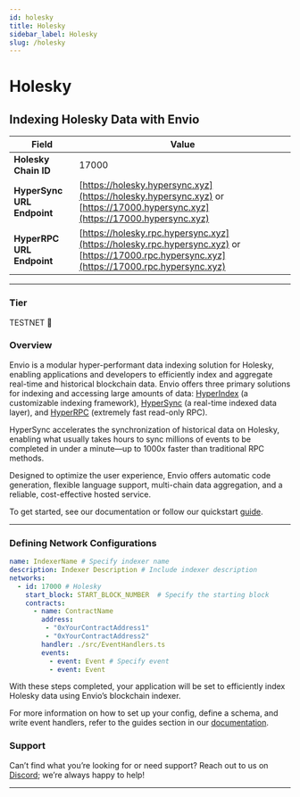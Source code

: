 ```yaml
---
id: holesky
title: Holesky
sidebar_label: Holesky
slug: /holesky
---
```


# Holesky

## Indexing Holesky Data with Envio

| **Field**                     | **Value**                                                                                          |
|-------------------------------|----------------------------------------------------------------------------------------------------|
| **Holesky Chain ID**     | 17000                                                                                            |
| **HyperSync URL Endpoint**    | [https://holesky.hypersync.xyz](https://holesky.hypersync.xyz) or [https://17000.hypersync.xyz](https://17000.hypersync.xyz) |
| **HyperRPC URL Endpoint**     | [https://holesky.rpc.hypersync.xyz](https://holesky.rpc.hypersync.xyz) or [https://17000.rpc.hypersync.xyz](https://17000.rpc.hypersync.xyz) |

---

### Tier

TESTNET 🎒

### Overview

Envio is a modular hyper-performant data indexing solution for Holesky, enabling applications and developers to efficiently index and aggregate real-time and historical blockchain data. Envio offers three primary solutions for indexing and accessing large amounts of data: [HyperIndex](/docs/HyperIndex/overview) (a customizable indexing framework), [HyperSync](/docs/HyperSync/overview) (a real-time indexed data layer), and [HyperRPC](/docs/HyperRPC/overview-hyperrpc) (extremely fast read-only RPC).

HyperSync accelerates the synchronization of historical data on Holesky, enabling what usually takes hours to sync millions of events to be completed in under a minute—up to 1000x faster than traditional RPC methods.

Designed to optimize the user experience, Envio offers automatic code generation, flexible language support, multi-chain data aggregation, and a reliable, cost-effective hosted service.

To get started, see our documentation or follow our quickstart [guide](/docs/HyperIndex/contract-import).

---

### Defining Network Configurations

```yaml
name: IndexerName # Specify indexer name
description: Indexer Description # Include indexer description
networks:
  - id: 17000 # Holesky  
    start_block: START_BLOCK_NUMBER  # Specify the starting block
    contracts:
      - name: ContractName
        address:
         - "0xYourContractAddress1"
         - "0xYourContractAddress2"
        handler: ./src/EventHandlers.ts
        events:
          - event: Event # Specify event
          - event: Event
```

With these steps completed, your application will be set to efficiently index Holesky data using Envio’s blockchain indexer.

For more information on how to set up your config, define a schema, and write event handlers, refer to the guides section in our [documentation](/docs/HyperIndex/configuration-file).

### Support

Can’t find what you’re looking for or need support? Reach out to us on [Discord](https://discord.com/invite/Q9qt8gZ2fX); we’re always happy to help!

---
